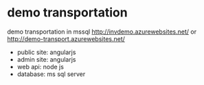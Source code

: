 # demo transportation 
demo transportation in mssql
http://invdemo.azurewebsites.net/
or http://demo-transport.azurewebsites.net/

- public site: angularjs
- admin site: angularjs
- web api: node js
- database: ms sql server
